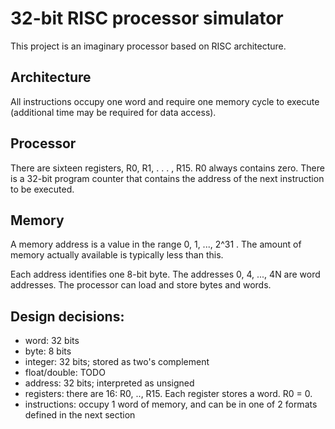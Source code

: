 # 32-bit RISC processor simulator

This project is an imaginary processor based on RISC architecture. 

## Architecture
All instructions occupy one word and require one memory cycle to execute (additional time may be required for data access).

## Processor
There are sixteen registers, R0, R1, . . . , R15. R0 always contains zero. There is a 32-bit program counter that contains the address of the next instruction to be executed.

## Memory
A memory address is a value in the range 0, 1, ..., 2^31 . The amount of memory actually available is typically less than this.

Each address identifies one 8-bit byte. The addresses 0, 4, ..., 4N are word addresses. The processor can load and store bytes and words.

## Design decisions:
- word: 32 bits
- byte: 8 bits
- integer: 32 bits; stored as two's complement
- float/double: TODO
- address: 32 bits; interpreted as unsigned
- registers: there are 16: R0, .., R15. Each register stores a word. R0 = 0.
- instructions: occupy 1 word of memory, and can be in one of 2 formats defined in the next section
